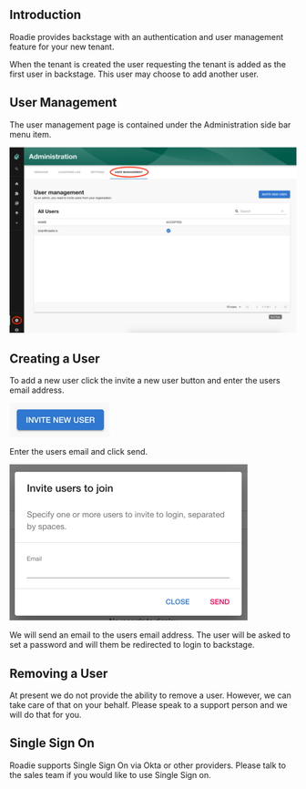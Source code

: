 
## Introduction

Roadie provides backstage with an authentication and user management feature for your new tenant.

When the tenant is created the user requesting the tenant is added as the first user in backstage. This user may choose to add another user.

## User Management
The user management page is contained under the Administration side bar menu item.

![user-management-page.png](./user-management-page.png)

## Creating a User
To add a new user click the invite a new user button and enter the users email address.

![invite-user-button.png](./invite-user-button.png)


Enter the users email and click send.

![add-user-dialog.png](./add-user-dialog.png)

We will send an email to the users email address. The user will be asked to set a password and will them be redirected to login to backstage.

## Removing a User
At present we do not provide the ability to remove a user. However, we can take care of that on your behalf. Please speak to a support person and we will do that for you.

## Single Sign On
Roadie supports Single Sign On via Okta or other providers. Please talk to the sales team if you would like to use Single Sign on.